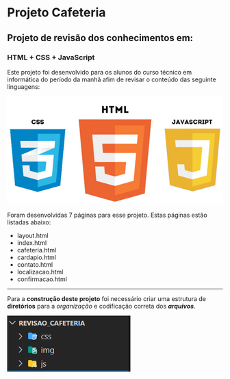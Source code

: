 # Projeto Cafeteria

## Projeto de revisão dos conhecimentos em:

### HTML + CSS + JavaScript

Este projeto foi desenvolvido para os alunos do curso técnico em informática do período da manhã afim de revisar o conteúdo das seguinte linguagens:

![Linguagem utilizadas](/telas/logo_htmlcssjavascript.jpg)

Foram desenvolvidas 7 páginas para esse projeto. Estas páginas estão listadas abaixo:

- layout.html
- index.html
- cafeteria.html
- cardapio.html
- contato.html
- localizacao.html
- confirmacao.html

---

Para a **construção deste projeto** foi necessário criar uma estrutura de **diretórios** para a _organização_ e codificação correta dos **_arquivos_**.

![Estrutura de diretórios](/telas/estrutura_diretorios.png)
